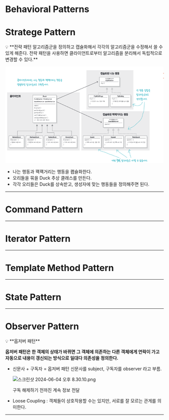 # Behavioral Patterns

# Stratege Pattern

<aside>
💡 **전략 패턴
알고리즘군을 정의하고 캡슐화해서 각각의 알고리즘군을 수정해서 쓸 수 있게 해준다.
전략 패턴을 사용하면 클라이언트로부터 알고리즘을 분리해서 독립적으로 변경할 수 있다.**

</aside>

![stratege](./src/img/stratege.png)

- 나는 행동과 꽥꽥거리는 행동을 쾝슐화한다.
- 오리들을 묶을 Duck 추상 클래스를 만든다.
- 각각 오리들은 Duck를 상속받고, 생성자에 맞는 행동들을 정의해주면 된다.

---

# Command Pattern

---

# Iterator Pattern

---

# Template Method Pattern

---

# State Pattern

---

# Observer Pattern

<aside>
💡 **옵저버 패턴**

**옵저버 패턴은 한 객체의 상태가 바뀌면 그 객체에 의존하는 다른 객체에게 연락이 가고 자동으로 내용이 갱신되는  방식으로 일대다 의존성을 정의한다.**

</aside>

- 신문사 + 구독자 = 옵저버 패턴
신문사를 subject, 구독자를 observer 라고 부름.
    
    ![스크린샷 2024-06-04 오후 8.30.10.png](Behavioral%20Patterns%2065510ddaf980496582ccb37d2799bd32/%25E1%2584%2589%25E1%2585%25B3%25E1%2584%258F%25E1%2585%25B3%25E1%2584%2585%25E1%2585%25B5%25E1%2586%25AB%25E1%2584%2589%25E1%2585%25A3%25E1%2586%25BA_2024-06-04_%25E1%2584%258B%25E1%2585%25A9%25E1%2584%2592%25E1%2585%25AE_8.30.10.png)
    
    구독 해제하기 전까진 계속 정보 전달
    

- Loose Coupling : 객체들이 상호작용할 수는 있지만, 서로를 잘 모르는 관게를 의미한다.

---